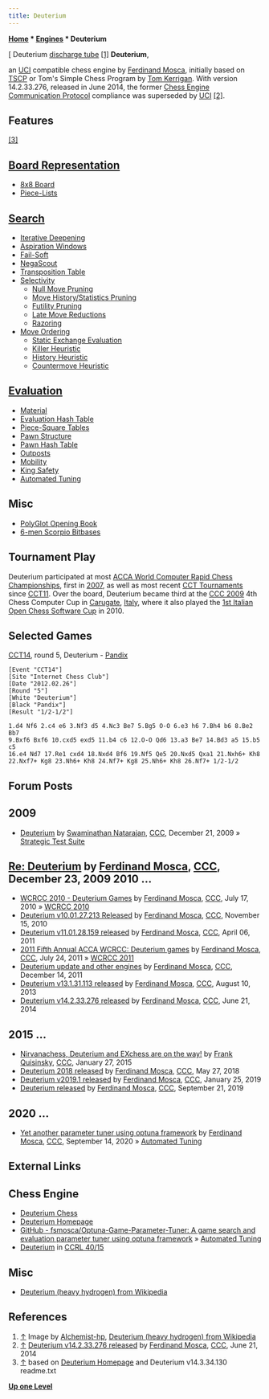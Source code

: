 ```yaml
---
title: Deuterium
---
```

**[Home](Home "Home") * [Engines](Engines "Engines") * Deuterium**

\[ Deuterium [discharge tube](https://en.wikipedia.org/wiki/Gas-filled_tube) <a id="cite-note-1" href="#cite-ref-1">[1]</a>
**Deuterium**,

an [UCI](UCI "UCI") compatible chess engine by [Ferdinand Mosca](Ferdinand_Mosca "Ferdinand Mosca"), initially based on [TSCP](TSCP "TSCP") or Tom's Simple Chess Program by [Tom Kerrigan](Tom_Kerrigan "Tom Kerrigan").
With version 14.2.33.276, released in June 2014, the former [Chess Engine Communication Protocol](Chess_Engine_Communication_Protocol "Chess Engine Communication Protocol") compliance was superseded by [UCI](UCI "UCI") <a id="cite-note-2" href="#cite-ref-2">[2]</a>.

## Features

<a id="cite-note-3" href="#cite-ref-3">[3]</a>

## [Board Representation](Board_Representation "Board Representation")

- [8x8 Board](8x8_Board "8x8 Board")
- [Piece-Lists](Piece-Lists "Piece-Lists")

## [Search](Search "Search")

- [Iterative Deepening](Iterative_Deepening "Iterative Deepening")
- [Aspiration Windows](Aspiration_Windows "Aspiration Windows")
- [Fail-Soft](Fail-Soft "Fail-Soft")
- [NegaScout](NegaScout "NegaScout")
- [Transposition Table](Transposition_Table "Transposition Table")
- [Selectivity](Selectivity "Selectivity")
  - [Null Move Pruning](Null_Move_Pruning "Null Move Pruning")
  - [Move History/Statistics Pruning](History_Leaf_Pruning "History Leaf Pruning")
  - [Futility Pruning](Futility_Pruning "Futility Pruning")
  - [Late Move Reductions](Late_Move_Reductions "Late Move Reductions")
  - [Razoring](Razoring "Razoring")
- [Move Ordering](Move_Ordering "Move Ordering")
  - [Static Exchange Evaluation](Static_Exchange_Evaluation "Static Exchange Evaluation")
  - [Killer Heuristic](Killer_Heuristic "Killer Heuristic")
  - [History Heuristic](History_Heuristic "History Heuristic")
  - [Countermove Heuristic](Countermove_Heuristic "Countermove Heuristic")

## [Evaluation](Evaluation "Evaluation")

- [Material](Material "Material")
- [Evaluation Hash Table](Evaluation_Hash_Table "Evaluation Hash Table")
- [Piece-Square Tables](Piece-Square_Tables "Piece-Square Tables")
- [Pawn Structure](Pawn_Structure "Pawn Structure")
- [Pawn Hash Table](Pawn_Hash_Table "Pawn Hash Table")
- [Outposts](Outposts "Outposts")
- [Mobility](Mobility "Mobility")
- [King Safety](King_Safety "King Safety")
- [Automated Tuning](Automated_Tuning "Automated Tuning")

## Misc

- [PolyGlot Opening Book](PolyGlot "PolyGlot")
- [6-men Scorpio Bitbases](Scorpio_Bitbases "Scorpio Bitbases")

## Tournament Play

Deuterium participated at most [ACCA World Computer Rapid Chess Championships](ACCA_World_Computer_Rapid_Chess_Championship "ACCA World Computer Rapid Chess Championship"), first in [2007](WCRCC_2007 "WCRCC 2007"), as well as most recent [CCT Tournaments](CCT_Tournaments "CCT Tournaments") since [CCT11](CCT11 "CCT11"). Over the board, Deuterium became third at the [CCC 2009](CCC_2009 "CCC 2009") 4th Chess Computer Cup in [Carugate](https://en.wikipedia.org/wiki/Carugate), [Italy](https://en.wikipedia.org/wiki/Italy), where it also played the [1st Italian Open Chess Software Cup](IOCSC_2010 "IOCSC 2010") in 2010.

## Selected Games

[CCT14](CCT14 "CCT14"), round 5, Deuterium - [Pandix](Pandix "Pandix")

```
[Event "CCT14"]
[Site "Internet Chess Club"]
[Date "2012.02.26"]
[Round "5"]
[White "Deuterium"]
[Black "Pandix"]
[Result "1/2-1/2"]

1.d4 Nf6 2.c4 e6 3.Nf3 d5 4.Nc3 Be7 5.Bg5 O-O 6.e3 h6 7.Bh4 b6 8.Be2 Bb7 
9.Bxf6 Bxf6 10.cxd5 exd5 11.b4 c6 12.O-O Qd6 13.a3 Be7 14.Bd3 a5 15.b5 c5 
16.e4 Nd7 17.Re1 cxd4 18.Nxd4 Bf6 19.Nf5 Qe5 20.Nxd5 Qxa1 21.Nxh6+ Kh8 
22.Nxf7+ Kg8 23.Nh6+ Kh8 24.Nf7+ Kg8 25.Nh6+ Kh8 26.Nf7+ 1/2-1/2

```

## Forum Posts

## 2009

- [Deuterium](http://www.talkchess.com/forum3/viewtopic.php?f=2&t=31177) by [Swaminathan Natarajan](Swaminathan_Natarajan "Swaminathan Natarajan"), [CCC](CCC "CCC"), December 21, 2009 » [Strategic Test Suite](Strategic_Test_Suite "Strategic Test Suite")

## [Re: Deuterium](http://www.talkchess.com/forum3/viewtopic.php?f=2&t=31177&start=7) by [Ferdinand Mosca](Ferdinand_Mosca "Ferdinand Mosca"), [CCC](CCC "CCC"), December 23, 2009 2010 ...

- [WCRCC 2010 - Deuterium Games](http://www.talkchess.com/forum/viewtopic.php?t=35476) by [Ferdinand Mosca](Ferdinand_Mosca "Ferdinand Mosca"), [CCC](CCC "CCC"), July 17, 2010 » [WCRCC 2010](WCRCC_2010 "WCRCC 2010")
- [Deuterium v10.01.27.213 Released](http://www.talkchess.com/forum/viewtopic.php?t=36716) by [Ferdinand Mosca](Ferdinand_Mosca "Ferdinand Mosca"), [CCC](CCC "CCC"), November 15, 2010
- [Deuterium v11.01.28.159 released](http://www.talkchess.com/forum/viewtopic.php?t=38672) by [Ferdinand Mosca](Ferdinand_Mosca "Ferdinand Mosca"), [CCC](CCC "CCC"), April 06, 2011
- [2011 Fifth Annual ACCA WCRCC: Deuterium games](http://www.talkchess.com/forum/viewtopic.php?t=39848) by [Ferdinand Mosca](Ferdinand_Mosca "Ferdinand Mosca"), [CCC](CCC "CCC"), July 24, 2011 » [WCRCC 2011](WCRCC_2011 "WCRCC 2011")
- [Deuterium update and other engines](http://www.talkchess.com/forum/viewtopic.php?t=41450) by [Ferdinand Mosca](Ferdinand_Mosca "Ferdinand Mosca"), [CCC](CCC "CCC"), December 14, 2011
- [Deuterium v13.1.31.113 released](http://www.talkchess.com/forum/viewtopic.php?t=48912) by [Ferdinand Mosca](Ferdinand_Mosca "Ferdinand Mosca"), [CCC](CCC "CCC"), August 10, 2013
- [Deuterium v14.2.33.276 released](http://www.talkchess.com/forum/viewtopic.php?t=52710) by [Ferdinand Mosca](Ferdinand_Mosca "Ferdinand Mosca"), [CCC](CCC "CCC"), June 21, 2014

## 2015 ...

- [Nirvanachess, Deuterium and EXchess are on the way!](http://www.talkchess.com/forum3/viewtopic.php?f=2&t=55115) by [Frank Quisinsky](Frank_Quisinsky "Frank Quisinsky"), [CCC](CCC "CCC"), January 27, 2015
- [Deuterium 2018 released](http://www.talkchess.com/forum3/viewtopic.php?f=2&t=67578) by [Ferdinand Mosca](Ferdinand_Mosca "Ferdinand Mosca"), [CCC](CCC "CCC"), May 27, 2018
- [Deuterium v2019.1 released](http://www.talkchess.com/forum3/viewtopic.php?f=2&t=69721) by [Ferdinand Mosca](Ferdinand_Mosca "Ferdinand Mosca"), [CCC](CCC "CCC"), January 25, 2019
- [Deuterium released](http://www.talkchess.com/forum3/viewtopic.php?f=2&t=71875) by [Ferdinand Mosca](Ferdinand_Mosca "Ferdinand Mosca"), [CCC](CCC "CCC"), September 21, 2019

## 2020 ...

- [Yet another parameter tuner using optuna framework](http://www.talkchess.com/forum3/viewtopic.php?f=2&t=75104) by [Ferdinand Mosca](Ferdinand_Mosca "Ferdinand Mosca"), [CCC](CCC "CCC"), September 14, 2020 » [Automated Tuning](Automated_Tuning "Automated Tuning")

## External Links

## Chess Engine

- [Deuterium Chess](https://sites.google.com/view/deuterium-chess/home)
- [Deuterium Homepage](https://sites.google.com/site/deuteriumengine/)
- [GitHub - fsmosca/Optuna-Game-Parameter-Tuner: A game search and evaluation parameter tuner using optuna framework](https://github.com/fsmosca/Optuna-Game-Parameter-Tuner) » [Automated Tuning](Automated_Tuning "Automated Tuning")
- [Deuterium](http://ccrl.chessdom.com/ccrl/4040/cgi/compare_engines.cgi?family=Deuterium&print=Rating+list&print=Results+table&print=LOS+table&print=Ponder+hit+table&print=Eval+difference+table&print=Comopp+gamenum+table&print=Overlap+table&print=Score+with+common+opponents) in [CCRL 40/15](CCRL "CCRL")

## Misc

- [Deuterium (heavy hydrogen) from Wikipedia](https://en.wikipedia.org/wiki/Deuterium)

## References

1. <a id="cite-ref-1" href="#cite-note-1">↑</a> Image by [Alchemist-hp](https://commons.wikimedia.org/wiki/User:Alchemist-hp), [Deuterium (heavy hydrogen) from Wikipedia](https://en.wikipedia.org/wiki/Deuterium)
1. <a id="cite-ref-2" href="#cite-note-2">↑</a> [Deuterium v14.2.33.276 released](http://www.talkchess.com/forum/viewtopic.php?t=52710) by [Ferdinand Mosca](Ferdinand_Mosca "Ferdinand Mosca"), [CCC](CCC "CCC"), June 21, 2014
1. <a id="cite-ref-3" href="#cite-note-3">↑</a> based on [Deuterium Homepage](https://sites.google.com/site/deuteriumengine/) and Deuterium v14.3.34.130 readme.txt

**[Up one Level](Engines "Engines")**

